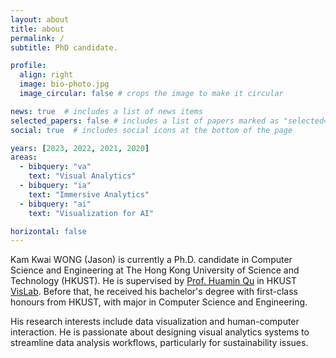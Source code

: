 ```yaml
---
layout: about
title: about
permalink: /
subtitle: PhD candidate.

profile:
  align: right
  image: bio-photo.jpg
  image_circular: false # crops the image to make it circular

news: true  # includes a list of news items
selected_papers: false # includes a list of papers marked as "selected={true}"
social: true  # includes social icons at the bottom of the page

years: [2023, 2022, 2021, 2020]
areas: 
  - bibquery: "va"
    text: "Visual Analytics"
  - bibquery: "ia"
    text: "Immersive Analytics"
  - bibquery: "ai"
    text: "Visualization for AI"

horizontal: false
---
```


Kam Kwai WONG (Jason) is currently a Ph.D. candidate in Computer Science and Engineering at The Hong Kong University of Science and Technology (HKUST). He is supervised by [Prof. Huamin Qu](http://huamin.org/) in HKUST [VisLab](http://vis.cse.ust.hk/). Before that, he received his bachelor's degree with first-class honours from HKUST, with major in Computer Science and Engineering. 

His research interests include data visualization and human-computer interaction. He is passionate about designing visual analytics systems to streamline data analysis workflows, particularly for sustainability issues. 